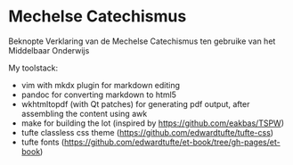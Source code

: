 # Mechelse Catechismus
Beknopte Verklaring van de Mechelse Catechismus ten gebruike van het Middelbaar Onderwijs

My toolstack:

- vim with mkdx plugin for markdown editing
- pandoc for converting markdown to html5
- wkhtmltopdf (with Qt patches) for generating pdf output, after assembling the content using awk
- make for building the lot (inspired by https://github.com/eakbas/TSPW)
- tufte classless css theme (https://github.com/edwardtufte/tufte-css) 
- tufte fonts (https://github.com/edwardtufte/et-book/tree/gh-pages/et-book)
